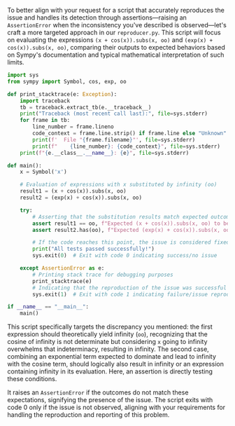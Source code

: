 To better align with your request for a script that accurately reproduces the issue and handles its detection through assertions—raising an `AssertionError` when the inconsistency you've described is observed—let's craft a more targeted approach in our `reproducer.py`. This script will focus on evaluating the expressions `(x + cos(x)).subs(x, oo)` and `(exp(x) + cos(x)).subs(x, oo)`, comparing their outputs to expected behaviors based on Sympy's documentation and typical mathematical interpretation of such limits.

```python
import sys
from sympy import Symbol, cos, exp, oo

def print_stacktrace(e: Exception):
    import traceback
    tb = traceback.extract_tb(e.__traceback__)
    print("Traceback (most recent call last):", file=sys.stderr)
    for frame in tb:
        line_number = frame.lineno
        code_context = frame.line.strip() if frame.line else "Unknown"
        print(f'  File "{frame.filename}"', file=sys.stderr)
        print(f"    {line_number}: {code_context}", file=sys.stderr)
    print(f"{e.__class__.__name__}: {e}", file=sys.stderr)

def main():
    x = Symbol('x')

    # Evaluation of expressions with x substituted by infinity (oo)
    result1 = (x + cos(x)).subs(x, oo)
    result2 = (exp(x) + cos(x)).subs(x, oo)

    try:
        # Asserting that the substitution results match expected outcomes
        assert result1 == oo, f"Expected (x + cos(x)).subs(x, oo) to be oo, but got {result1}"
        assert result2.has(oo), f"Expected (exp(x) + cos(x)).subs(x, oo) to contain oo, but got {result2}"

        # If the code reaches this point, the issue is considered fixed or not present
        print("All tests passed successfully!")
        sys.exit(0)  # Exit with code 0 indicating success/no issue

    except AssertionError as e:
        # Printing stack trace for debugging purposes
        print_stacktrace(e)
        # Indicating that the reproduction of the issue was successful
        sys.exit(1)  # Exit with code 1 indicating failure/issue reproduced

if __name__ == "__main__":
    main()
```

This script specifically targets the discrepancy you mentioned: the first expression should theoretically yield infinity (`oo`), recognizing that the cosine of infinity is not determinate but considering `x` going to infinity overwhelms that indeterminacy, resulting in infinity. The second case, combining an exponential term expected to dominate and lead to infinity with the cosine term, should logically also result in infinity or an expression containing infinity in its evaluation. Here, an assertion is directly testing these conditions.

It raises an `AssertionError` if the outcomes do not match these expectations, signifying the presence of the issue. The script exits with code 0 only if the issue is not observed, aligning with your requirements for handling the reproduction and reporting of this problem.